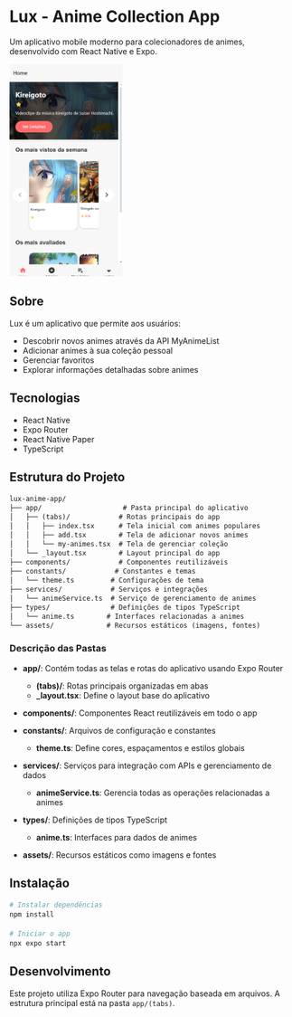 # Lux - Anime Collection App

Um aplicativo mobile moderno para colecionadores de animes, desenvolvido com React Native e Expo.

<img src="img/Captura de tela 2025-05-20 095429.png" alt="Lux Anime App" width="200">

## Sobre

Lux é um aplicativo que permite aos usuários:
- Descobrir novos animes através da API MyAnimeList
- Adicionar animes à sua coleção pessoal
- Gerenciar favoritos
- Explorar informações detalhadas sobre animes

## Tecnologias

- React Native
- Expo Router
- React Native Paper
- TypeScript

## Estrutura do Projeto

```
lux-anime-app/
├── app/                    # Pasta principal do aplicativo
│   ├── (tabs)/            # Rotas principais do app
│   │   ├── index.tsx      # Tela inicial com animes populares
│   │   ├── add.tsx        # Tela de adicionar novos animes
│   │   └── my-animes.tsx  # Tela de gerenciar coleção
│   └── _layout.tsx        # Layout principal do app
├── components/            # Componentes reutilizáveis
├── constants/            # Constantes e temas
│   └── theme.ts         # Configurações de tema
├── services/            # Serviços e integrações
│   └── animeService.ts  # Serviço de gerenciamento de animes
├── types/               # Definições de tipos TypeScript
│   └── anime.ts        # Interfaces relacionadas a animes
└── assets/             # Recursos estáticos (imagens, fontes)
```

### Descrição das Pastas

- **app/**: Contém todas as telas e rotas do aplicativo usando Expo Router
  - **(tabs)/**: Rotas principais organizadas em abas
  - **_layout.tsx**: Define o layout base do aplicativo

- **components/**: Componentes React reutilizáveis em todo o app

- **constants/**: Arquivos de configuração e constantes
  - **theme.ts**: Define cores, espaçamentos e estilos globais

- **services/**: Serviços para integração com APIs e gerenciamento de dados
  - **animeService.ts**: Gerencia todas as operações relacionadas a animes

- **types/**: Definições de tipos TypeScript
  - **anime.ts**: Interfaces para dados de animes

- **assets/**: Recursos estáticos como imagens e fontes

## Instalação

```bash
# Instalar dependências
npm install

# Iniciar o app
npx expo start
```

## Desenvolvimento

Este projeto utiliza Expo Router para navegação baseada em arquivos. A estrutura principal está na pasta `app/(tabs)`.
